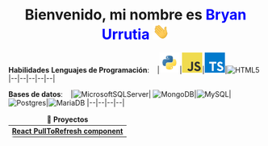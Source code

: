 <h1 align="center">Bienvenido, mi nombre es <span style="color: blue;">Bryan Urrutia</span>  <img
    src="https://github.com/Bryan-Urrutia/Bryan-Urrutia/blob/main/images/Hi.gif" height="32" />
</h1>

**Habilidades**
**Lenguajes de Programación**:&nbsp; &nbsp; |<img title="Python" alt="Python" width="40px" src="https://raw.githubusercontent.com/github/explore/master/topics/python/python.png" />|<img alt="JS" title="JavaScript" width="40px" src="https://raw.githubusercontent.com/github/explore/master/topics/javascript/javascript.png">|<img alt="Typescript" title="Typescript" width="40px" src="https://raw.githubusercontent.com/github/explore/main/topics/typescript/typescript.png">|![HTML5](https://img.shields.io/badge/html5-%23E34F26.svg?style=for-the-badge&logo=html5&logoColor=white)
|--|--|--|--|--|

**Bases de datos**:&nbsp; &nbsp; |![MicrosoftSQLServer](https://img.shields.io/badge/Microsoft%20SQL%20Server-CC2927?style=for-the-badge&logo=microsoft%20sql%20server&logoColor=white)|
![MongoDB](https://img.shields.io/badge/MongoDB-%234ea94b.svg?style=for-the-badge&logo=mongodb&logoColor=white)|![MySQL](https://img.shields.io/badge/mysql-4479A1.svg?style=for-the-badge&logo=mysql&logoColor=white)|![Postgres](https://img.shields.io/badge/postgres-%23316192.svg?style=for-the-badge&logo=postgresql&logoColor=white)|![MariaDB](https://img.shields.io/badge/MariaDB-003545?style=for-the-badge&logo=mariadb&logoColor=white)
|--|--|--|--|

<table style="border-radius: 10px">
<thead align="center">
    <tr border: none;>
    <td><b>🎁 Proyectos</b></td>
    </tr>
</thead>
<tbody>
    <tr>
    <td><a href="https://github.com/thmsgbrt/react-simple-pull-to-refresh"><b>React PullToRefresh component</b></a></td>
    </tr>
</tbody>
</table>


<!-- ## Las estadisticas del repositorio
![Bryan Urrutia GitHub stats](https://github-readme-stats.vercel.app/api?username=bryan-urrutia&show_icons=true&theme=dark) ![Top Langs](https://github-readme-stats.vercel.app/api/top-langs/?username=bryan-urrutia&layout=compact&theme=dark) -->